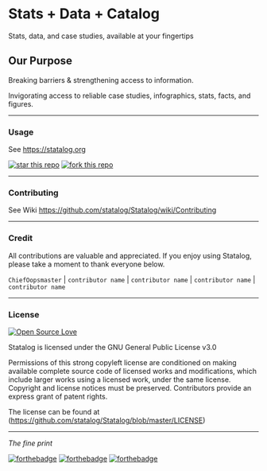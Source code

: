 # Stats + Data + Catalog
Stats, data, and case studies, available at your fingertips

## Our Purpose
Breaking barriers & strengthening access to information.

Invigorating access to reliable case studies, infographics, stats, facts, and figures.

---

### Usage
See https://statalog.org

[![star this repo](http://githubbadges.com/star.svg?user=Statalog&repo=Statalog&style=default&color=eee&background=c0c0bb)](https://github.com/Statalog/Statalog)
[![fork this repo](http://githubbadges.com/fork.svg?user=Statalog&repo=Statalog&style=default&color=eee&background=c0c0bb)](https://github.com/Statalog/Statalog/fork)

---
### Contributing
See Wiki https://github.com/statalog/Statalog/wiki/Contributing

---
### Credit
All contributions are valuable and appreciated. If you enjoy using Statalog, please take a moment to thank everyone below.

`ChiefOopsmaster` | `contributor name` | `contributor name` | `contributor name` | `contributor name`

---
### License 

[![Open Source Love](https://badges.frapsoft.com/os/gpl/gpl.svg?v=102)](https://github.com/ellerbrock/open-source-badge/)

Statalog is licensed under the GNU General Public License v3.0

Permissions of this strong copyleft license are conditioned on making available complete source code of licensed works and modifications, which include larger works using a licensed work, under the same license. Copyright and license notices must be preserved. Contributors provide an express grant of patent rights.

The license can be found at (https://github.com/statalog/Statalog/blob/master/LICENSE)

---

*The fine print*

[![forthebadge](https://forthebadge.com/images/badges/for-sharks.svg)](http://forthebadge.com) [![forthebadge](https://forthebadge.com/images/badges/does-not-contain-treenuts.svg)](http://forthebadge.com) [![forthebadge](https://forthebadge.com/images/badges/made-with-crayons.svg)](http://forthebadge.com)
